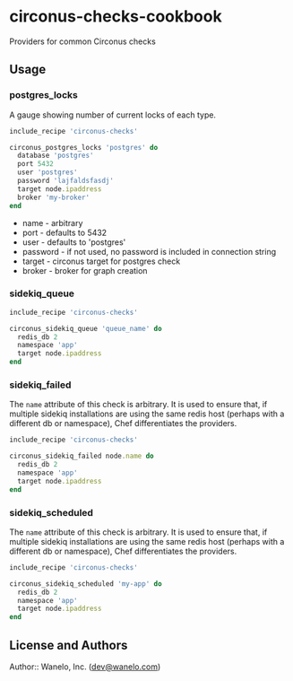 circonus-checks-cookbook
========================

Providers for common Circonus checks

## Usage

### postgres_locks

A gauge showing number of current locks of each type.

```ruby
include_recipe 'circonus-checks'

circonus_postgres_locks 'postgres' do
  database 'postgres'
  port 5432
  user 'postgres'
  password 'lajfaldsfasdj'
  target node.ipaddress
  broker 'my-broker'
end
```

* name - arbitrary
* port - defaults to 5432
* user - defaults to 'postgres'
* password - if not used, no password is included in connection string
* target - circonus target for postgres check
* broker - broker for graph creation

### sidekiq_queue

```ruby
include_recipe 'circonus-checks'

circonus_sidekiq_queue 'queue_name' do
  redis_db 2
  namespace 'app'
  target node.ipaddress
end
```

### sidekiq_failed

The `name` attribute of this check is arbitrary. It is
used to ensure that, if multiple sidekiq installations
are using the same redis host (perhaps with a different
db or namespace), Chef differentiates the providers.

```ruby
include_recipe 'circonus-checks'

circonus_sidekiq_failed node.name do
  redis_db 2
  namespace 'app'
  target node.ipaddress
end
```

### sidekiq_scheduled

The `name` attribute of this check is arbitrary. It is
used to ensure that, if multiple sidekiq installations
are using the same redis host (perhaps with a different
db or namespace), Chef differentiates the providers.

```ruby
include_recipe 'circonus-checks'

circonus_sidekiq_scheduled 'my-app' do
  redis_db 2
  namespace 'app'
  target node.ipaddress
end
```

## License and Authors

Author:: Wanelo, Inc. (<dev@wanelo.com>)
